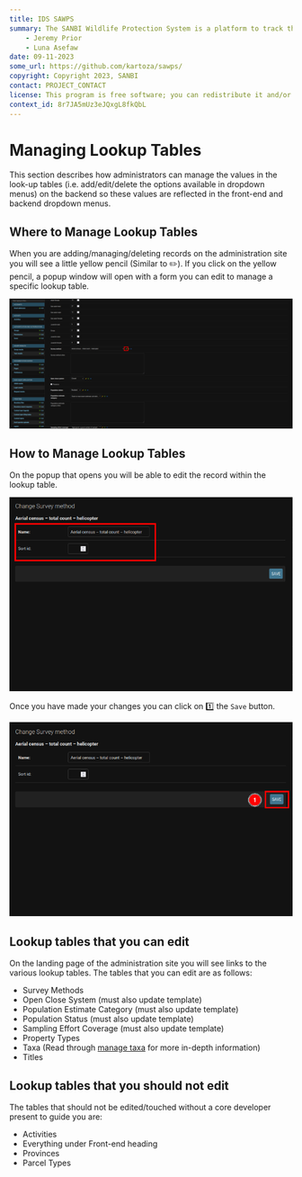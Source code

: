 ```yaml
---
title: IDS SAWPS
summary: The SANBI Wildlife Protection System is a platform to track the population levels of endangered wildlife.
    - Jeremy Prior
    - Luna Asefaw
date: 09-11-2023
some_url: https://github.com/kartoza/sawps/
copyright: Copyright 2023, SANBI
contact: PROJECT_CONTACT
license: This program is free software; you can redistribute it and/or modify it under the terms of the GNU Affero General Public License as published by the Free Software Foundation; either version 3 of the License, or (at your option) any later version.
context_id: 8r7JA5mUz3eJQxgL8fkQbL
---
```


# Managing Lookup Tables

This section describes how administrators can manage the values in the look-up tables (i.e. add/edit/delete the options available in dropdown menus) on the backend so these values are reflected in the front-end and backend dropdown menus.

## Where to Manage Lookup Tables

When you are adding/managing/deleting records on the administration site you will see a little yellow pencil (Similar to ✏️). If you click on the yellow pencil, a popup window will open with a form you can edit to manage a specific lookup table.

![Manage Lookup Tables 1](./img/manage-lookup-tables-1.png)

## How to Manage Lookup Tables

On the popup that opens you will be able to edit the record within the lookup table.

![Manage Lookup Tables 2](./img/manage-lookup-tables-2.png)

Once you have made your changes you can click on 1️⃣ the `Save` button.

![Manage Lookup Tables 3](./img/manage-lookup-tables-3.png)

## Lookup tables that you can edit

On the landing page of the administration site you will see links to the various lookup tables. The tables that you can edit are as follows:

- Survey Methods
- Open Close System (must also update template)
- Population Estimate Category (must also update template)
- Population Status (must also update template)
- Sampling Effort Coverage (must also update template)
- Property Types
- Taxa (Read through [manage taxa](./manage-taxa.md) for more in-depth information)
- Titles

## Lookup tables that you should not edit

The tables that should not be edited/touched without a core developer present to guide you are:

- Activities
- Everything under Front-end heading
- Provinces
- Parcel Types
